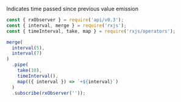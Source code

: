 <!--
name:		
title:		timeInterval
pageTitle:	RxJS timeInterval operator example + marble diagram
desc:		
docsUrl:	https://rxjs.dev/api/operators/timeInterval
-->

Indicates time passed since previous value emission

```js
const { rxObserver } = require('api/v0.3');
const { interval, merge } = require('rxjs');
const { timeInterval, take, map } = require('rxjs/operators');

merge(
  interval(5),
  interval(7)
)
  .pipe(
    take(10),
    timeInterval(),
    map(({ interval }) => `+${interval}`)
  )
  .subscribe(rxObserver(''));

```

